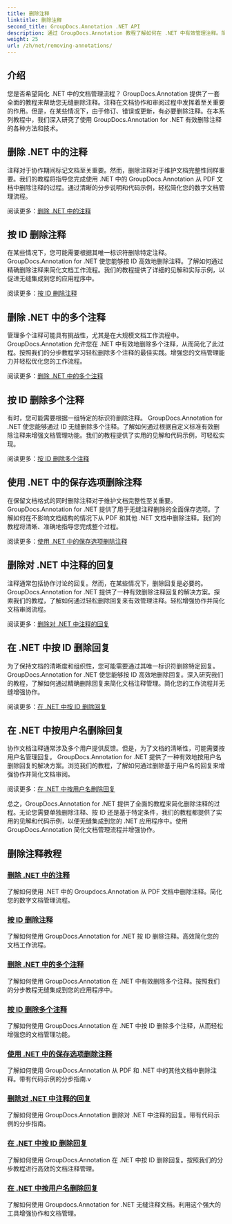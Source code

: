 ```yaml
---
title: 删除注释
linktitle: 删除注释
second_title: GroupDocs.Annotation .NET API
description: 通过 GroupDocs.Annotation 教程了解如何在 .NET 中有效管理注释。简化您的文档工作流程并无缝增强协作。
weight: 25
url: /zh/net/removing-annotations/
---
```

## 介绍

您是否希望简化 .NET 中的文档管理流程？ GroupDocs.Annotation 提供了一套全面的教程来帮助您无缝删除注释。注释在文档协作和审阅过程中发挥着至关重要的作用。但是，在某些情况下，由于修订、错误或更新，有必要删除注释。在本系列教程中，我们深入研究了使用 GroupDocs.Annotation for .NET 有效删除注释的各种方法和技术。

## 删除 .NET 中的注释
注释对于协作期间标记文档至关重要。然而，删除注释对于维护文档完整性同样重要。我们的教程将指导您完成使用 .NET 中的 GroupDocs.Annotation 从 PDF 文档中删除注释的过程。通过清晰的分步说明和代码示例，轻松简化您的数字文档管理流程。

阅读更多：[删除 .NET 中的注释](./remove-annotations/)

## 按 ID 删除注释
在某些情况下，您可能需要根据其唯一标识符删除特定注释。 GroupDocs.Annotation for .NET 使您能够按 ID 高效地删除注释。了解如何通过精确删除注释来简化文档工作流程。我们的教程提供了详细的见解和实际示例，以促进无缝集成到您的应用程序中。

阅读更多：[按 ID 删除注释](./remove-annotations-by-id/)

## 删除 .NET 中的多个注释
管理多个注释可能具有挑战性，尤其是在大规模文档工作流程中。 GroupDocs.Annotation 允许您在 .NET 中有效地删除多个注释，从而简化了此过程。按照我们的分步教程学习轻松删除多个注释的最佳实践。增强您的文档管理能力并轻松优化您的工作流程。

阅读更多：[删除 .NET 中的多个注释](./remove-multiple-annotations/)

## 按 ID 删除多个注释
有时，您可能需要根据一组特定的标识符删除注释。 GroupDocs.Annotation for .NET 使您能够通过 ID 无缝删除多个注释。了解如何通过根据自定义标准有效删除注释来增强文档管理功能。我们的教程提供了实用的见解和代码示例，可轻松实现。

阅读更多：[按 ID 删除多个注释](./remove-multiple-annotations-by-ids/)

## 使用 .NET 中的保存选项删除注释
在保留文档格式的同时删除注释对于维护文档完整性至关重要。 GroupDocs.Annotation for .NET 提供了用于无缝注释删除的全面保存选项。了解如何在不影响文档结构的情况下从 PDF 和其他 .NET 文档中删除注释。我们的教程将清晰、准确地指导您完成整个过程。

阅读更多：[使用 .NET 中的保存选项删除注释](./remove-annotations-using-save-options/)

## 删除对 .NET 中注释的回复
注释通常包括协作讨论的回复。然而，在某些情况下，删除回复是必要的。 GroupDocs.Annotation for .NET 提供了一种有效删除注释回复的解决方案。探索我们的教程，了解如何通过轻松删除回复来有效管理注释。轻松增强协作并简化文档审阅流程。

阅读更多：[删除对 .NET 中注释的回复](./remove-replies-to-annotations/)

## 在 .NET 中按 ID 删除回复
为了保持文档的清晰度和组织性，您可能需要通过其唯一标识符删除特定回复。 GroupDocs.Annotation for .NET 使您能够按 ID 高效地删除回复。深入研究我们的教程，了解如何通过精确删除回复来简化文档注释管理。简化您的工作流程并无缝增强协作。

阅读更多：[在 .NET 中按 ID 删除回复](./remove-replies-by-id/)

## 在 .NET 中按用户名删除回复
协作文档注释通常涉及多个用户提供反馈。但是，为了文档的清晰性，可能需要按用户名管理回复。 GroupDocs.Annotation for .NET 提供了一种有效地按用户名删除回复的解决方案。浏览我们的教程，了解如何通过删除基于用户名的回复来增强协作并简化文档审阅。

阅读更多：[在 .NET 中按用户名删除回复](./remove-replies-by-username/)

总之，GroupDocs.Annotation for .NET 提供了全面的教程来简化删除注释的过程。无论您需要单独删除注释、按 ID 还是基于特定条件，我们的教程都提供了实用的见解和代码示例，以便无缝集成到您的 .NET 应用程序中。使用 GroupDocs.Annotation 简化文档管理流程并增强协作。
## 删除注释教程
### [删除 .NET 中的注释](./remove-annotations/)
了解如何使用 .NET 中的 Groupdocs.Annotation 从 PDF 文档中删除注释。简化您的数字文档管理流程。
### [按 ID 删除注释](./remove-annotations-by-id/)
了解如何使用 GroupDocs.Annotation for .NET 按 ID 删除注释。高效简化您的文档工作流程。
### [删除 .NET 中的多个注释](./remove-multiple-annotations/)
了解如何使用 GroupDocs.Annotation 在 .NET 中有效删除多个注释。按照我们的分步教程无缝集成到您的应用程序中。
### [按 ID 删除多个注释](./remove-multiple-annotations-by-ids/)
了解如何使用 GroupDocs.Annotation 在 .NET 中按 ID 删除多个注释，从而轻松增强您的文档管理功能。
### [使用 .NET 中的保存选项删除注释](./remove-annotations-using-save-options/)
了解如何使用 GroupDocs.Annotation 从 PDF 和 .NET 中的其他文档中删除注释。带有代码示例的分步指南.v
### [删除对 .NET 中注释的回复](./remove-replies-to-annotations/)
了解如何使用 GroupDocs.Annotation 删除对 .NET 中注释的回复。带有代码示例的分步指南。
### [在 .NET 中按 ID 删除回复](./remove-replies-by-id/)
了解如何使用 GroupDocs.Annotation 在 .NET 中按 ID 删除回复。按照我们的分步教程进行高效的文档注释管理。
### [在 .NET 中按用户名删除回复](./remove-replies-by-username/)
了解如何使用 Groupdocs.Annotation for .NET 无缝注释文档。利用这个强大的工具增强协作和文档管理。